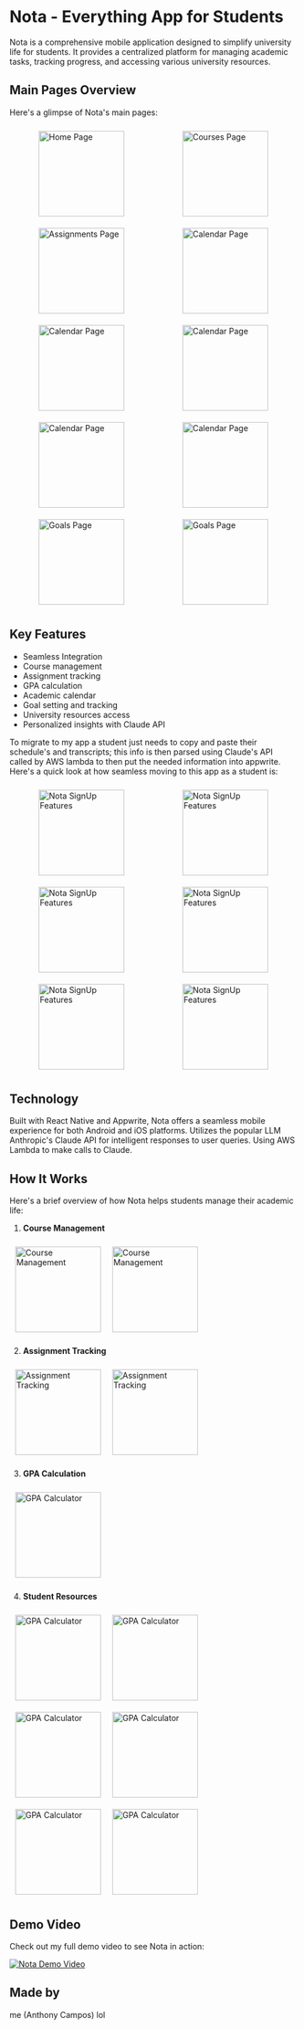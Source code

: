 # Nota - Everything App for Students

Nota is a comprehensive mobile application designed to simplify university life for students. It provides a centralized platform for managing academic tasks, tracking progress, and accessing various university resources.

## Main Pages Overview

Here's a glimpse of Nota's main pages:

<div style="display: flex; justify-content: space-around; flex-wrap: wrap;">
  <img src="NotaPics&Vids/IMG_3253.PNG" alt="Home Page" width="150" style="margin: 10px;"/>
  <img src="NotaPics&Vids/IMG_3254.PNG" alt="Courses Page" width="150" style="margin: 10px;"/>
  <img src="NotaPics&Vids/IMG_3257.PNG" alt="Assignments Page" width="150" style="margin: 10px;"/>
  <img src="NotaPics&Vids/IMG_3256.PNG" alt="Calendar Page" width="150" style="margin: 10px;"/>
  <img src="NotaPics&Vids/IMG_3263.PNG" alt="Calendar Page" width="150" style="margin: 10px;"/>
  <img src="NotaPics&Vids/IMG_3264.PNG" alt="Calendar Page" width="150" style="margin: 10px;"/>
  <img src="NotaPics&Vids/IMG_3261.PNG" alt="Calendar Page" width="150" style="margin: 10px;"/>
  <img src="NotaPics&Vids/IMG_3259.PNG" alt="Calendar Page" width="150" style="margin: 10px;"/>
  <img src="NotaPics&Vids/IMG_3267.PNG" alt="Goals Page" width="150" style="margin: 10px;"/>
  <img src="NotaPics&Vids/IMG_3268.PNG" alt="Goals Page" width="150" style="margin: 10px;"/>
</div>

## Key Features
- Seamless Integration
- Course management
- Assignment tracking
- GPA calculation
- Academic calendar
- Goal setting and tracking
- University resources access
- Personalized insights with Claude API

To migrate to my app a student just needs to copy and paste their schedule's and transcripts; this info is then parsed using Claude's API called by AWS lambda to then put the needed information into appwrite.
Here's a quick look at how seamless moving to this app as a student is:

<div style="display: flex; justify-content: space-around; flex-wrap: wrap;">
  <img src="NotaPics&Vids/IMG_3242.PNG" alt="Nota SignUp Features" width="150" style="margin: 10px;"/>
  <img src="NotaPics&Vids/IMG_3243.PNG" alt="Nota SignUp Features" width="150" style="margin: 10px;"/>
  <img src="NotaPics&Vids/IMG_3247.PNG" alt="Nota SignUp Features" width="150" style="margin: 10px;"/>
  <img src="NotaPics&Vids/IMG_3249.PNG" alt="Nota SignUp Features" width="150" style="margin: 10px;"/>
  <img src="NotaPics&Vids/IMG_3251.PNG" alt="Nota SignUp Features" width="150" style="margin: 10px;"/>
  <img src="NotaPics&Vids/IMG_3252.PNG" alt="Nota SignUp Features" width="150" style="margin: 10px;"/>
</div>

## Technology
Built with React Native and Appwrite, Nota offers a seamless mobile experience for both Android and iOS platforms.
Utilizes the popular LLM Anthropic's Claude API for intelligent responses to user queries. Using AWS Lambda to make calls to Claude.

## How It Works
Here's a brief overview of how Nota helps students manage their academic life:

1. **Course Management**
<div style="display: flex; justify-content: start; flex-wrap: wrap;">
  <img src="NotaPics&Vids/IMG_3284.PNG" alt="Course Management" width="150" style="margin: 10px;"/>
  <img src="NotaPics&Vids/IMG_3285.PNG" alt="Course Management" width="150" style="margin: 10px;"/>
</div>

2. **Assignment Tracking**
<div style="display: flex; justify-content: start; flex-wrap: wrap;">
  <img src="NotaPics&Vids/IMG_3256.PNG" alt="Assignment Tracking" width="150" style="margin: 10px;"/>
  <img src="NotaPics&Vids/IMG_3255.PNG" alt="Assignment Tracking" width="150" style="margin: 10px;"/>
</div>

3. **GPA Calculation**
<div style="display: flex; justify-content: start; flex-wrap: wrap;">
  <img src="NotaPics&Vids/IMG_3273.PNG" alt="GPA Calculator" width="150" style="margin: 10px;"/>
</div>

4. **Student Resources**
<div style="display: flex; justify-content: start; flex-wrap: wrap;">
  <img src="NotaPics&Vids/IMG_3279.PNG" alt="GPA Calculator" width="150" style="margin: 10px;"/>
  <img src="NotaPics&Vids/IMG_3276.PNG" alt="GPA Calculator" width="150" style="margin: 10px;"/>
  <img src="NotaPics&Vids/IMG_3275.PNG" alt="GPA Calculator" width="150" style="margin: 10px;"/>
  <img src="NotaPics&Vids/IMG_3280.PNG" alt="GPA Calculator" width="150" style="margin: 10px;"/>
  <img src="NotaPics&Vids/IMG_3278.PNG" alt="GPA Calculator" width="150" style="margin: 10px;"/>
  <img src="NotaPics&Vids/IMG_3277.PNG" alt="GPA Calculator" width="150" style="margin: 10px;"/>
</div>

## Demo Video
Check out my full demo video to see Nota in action:

[![Nota Demo Video](./Play%20icon.gif)](https://drive.google.com/file/d/1OdULGthwyeaNafzQYM2wsaQjS3J9tZBj/view?usp=drivesdk)

## Made by
me (Anthony Campos) lol
